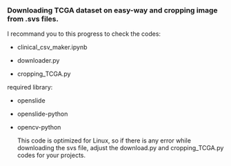 ### Downloading TCGA dataset on easy-way and cropping image from .svs files.

I recommand you to this progress to check the codes:
* clinical_csv_maker.ipynb
  
* downloader.py
  
* cropping_TCGA.py

required library:
* openslide
* openslide-python
* opencv-python

  This code is optimized for Linux, so if there is any error while downloading the svs file,
  adjust the download.py and cropping_TCGA.py codes for your projects.
